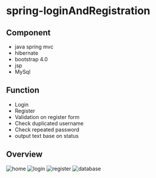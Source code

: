 # spring-loginAndRegistration

## Component
- java spring mvc
- hibernate
- bootstrap 4.0
- jsp
- MySql

## Function
- Login
- Register
- Validation on register form
- Check duplicated username
- Check repeated password 
- output text base on status

## Overview
![home](https://user-images.githubusercontent.com/22363713/32732149-538244ca-c8be-11e7-8025-f00d9bd4075a.JPG)
![login](https://user-images.githubusercontent.com/22363713/32732209-757e030c-c8be-11e7-8ead-8a10b9ecd89f.JPG)
![register](https://user-images.githubusercontent.com/22363713/32732236-83bef516-c8be-11e7-8360-1bd1816e8e6d.JPG)
![database](https://user-images.githubusercontent.com/22363713/32732279-a1c1b6c0-c8be-11e7-8ceb-5a0f35e36b6f.JPG)

